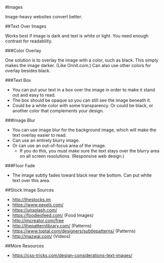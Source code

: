 #Images

Image-heavy websites convert better.

##Text Over Images

Works best if image is dark and text is white or light. You need enough contrast for readability.

###Color Overlay

One solution is to overlay the image with a color, such as black. This simply makes the image darker. (Like Onnit.com.)
Can also use other colors for overlay besides black.

###Text Box

- You can put your text in a box over the image in order to make it stand out and easy to read.
- The box should be opaque so you can still see the image beneath it.
- Could be a white color with some transparency. Or could be black, or another color that complements your design.

###Image Blur

- You can use image blur for the background image, which will make the text overlay easier to read.
- Can use an entirely blurry image.
- Or can use an out-of-focus area of the image.
  - If you do this, you must make sure the text stays over the blurry area on all screen resolutions. (Responsive web design.)

###Floor Fade

- The image subtly fades toward black near the bottom. Can put white text over this area.

##Stock Image Sources

- http://thestocks.im
- https://www.pexels.com/
- https://unsplash.com/
- https://foodiesfeed.com/ (Food Images)
- http://imcreator.com/free
- http://thepatternlibrary.com/ (Patterns)
- https://www.toptal.com/designers/subtlepatterns/ (Patterns)
- http://mazwai.com/ (Videos)

##More Resources

- https://css-tricks.com/design-considerations-text-images/